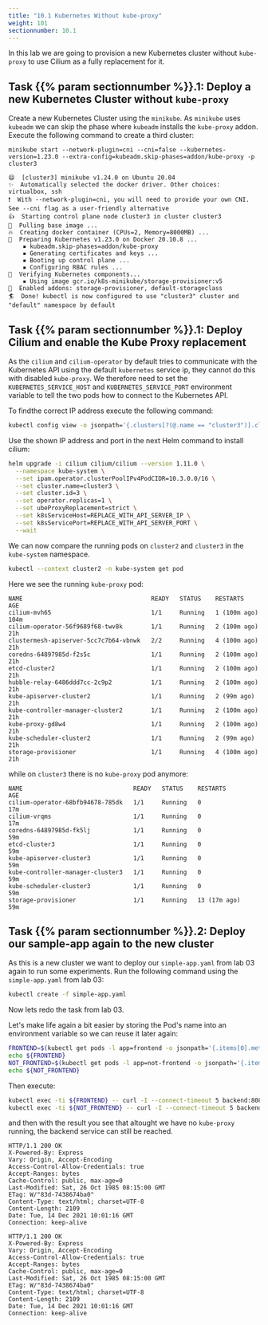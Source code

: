 ```yaml
---
title: "10.1 Kubernetes Without kube-proxy"
weight: 101
sectionnumber: 10.1
---
```


In this lab we are going to provision a new Kubernetes cluster without `kube-proxy` to use Cilium as a fully replacement for it.


## Task {{% param sectionnumber %}}.1: Deploy a new Kubernetes Cluster without `kube-proxy`


Create a new Kubernetes Cluster using the `minikube`. As `minikube` uses `kubeadm` we can skip the phase where `kubeadm` installs the `kube-proxy` addon. Execute the following command to create a third cluster:

```
minikube start --network-plugin=cni --cni=false --kubernetes-version=1.23.0 --extra-config=kubeadm.skip-phases=addon/kube-proxy -p cluster3
```

```
😄  [cluster3] minikube v1.24.0 on Ubuntu 20.04
✨  Automatically selected the docker driver. Other choices: virtualbox, ssh
❗  With --network-plugin=cni, you will need to provide your own CNI. See --cni flag as a user-friendly alternative
👍  Starting control plane node cluster3 in cluster cluster3
🚜  Pulling base image ...
🔥  Creating docker container (CPUs=2, Memory=8000MB) ...
🐳  Preparing Kubernetes v1.23.0 on Docker 20.10.8 ...
    ▪ kubeadm.skip-phases=addon/kube-proxy
    ▪ Generating certificates and keys ...
    ▪ Booting up control plane ...
    ▪ Configuring RBAC rules ...
🔎  Verifying Kubernetes components...
    ▪ Using image gcr.io/k8s-minikube/storage-provisioner:v5
🌟  Enabled addons: storage-provisioner, default-storageclass
🏄  Done! kubectl is now configured to use "cluster3" cluster and "default" namespace by default
```


## Task {{% param sectionnumber %}}.1: Deploy Cilium and enable the Kube Proxy replacement

As the `cilium` and `cilium-operator` by default tries to communicate with the Kubernetes API using the default `kubernetes` service ip, they cannot do this with disabled `kube-proxy`. We therefore need to set the `KUBERNETES_SERVICE_HOST` and `KUBERNETES_SERVICE_PORT` environment variable to tell the two pods how to connect to the Kubernetes API.

To findthe correct IP address execute the following command:

```bash
kubectl config view -o jsonpath='{.clusters[?(@.name == "cluster3")].cluster.server}'
```

Use the shown IP address and port in the next Helm command to install cilium:

```bash
helm upgrade -i cilium cilium/cilium --version 1.11.0 \
  --namespace kube-system \
  --set ipam.operator.clusterPoolIPv4PodCIDR=10.3.0.0/16 \
  --set cluster.name=cluster3 \
  --set cluster.id=3 \
  --set operator.replicas=1 \
  --set ubeProxyReplacement=strict \
  --set k8sServiceHost=REPLACE_WITH_API_SERVER_IP \
  --set k8sServicePort=REPLACE_WITH_API_SERVER_PORT \
  --wait
```

We can now compare the running pods on `cluster2` and `cluster3` in the `kube-system` namespace.

```bash
kubectl --context cluster2 -n kube-system get pod
```

Here we see the running `kube-proxy` pod:

```
NAME                                    READY   STATUS    RESTARTS       AGE
cilium-mvh65                            1/1     Running   1 (100m ago)   104m
cilium-operator-56f9689f68-twv8k        1/1     Running   2 (100m ago)   21h
clustermesh-apiserver-5cc7c7b64-vbnwk   2/2     Running   4 (100m ago)   21h
coredns-64897985d-f2s5c                 1/1     Running   2 (100m ago)   21h
etcd-cluster2                           1/1     Running   2 (100m ago)   21h
hubble-relay-6486ddd7cc-2c9p2           1/1     Running   2 (100m ago)   21h
kube-apiserver-cluster2                 1/1     Running   2 (99m ago)    21h
kube-controller-manager-cluster2        1/1     Running   2 (100m ago)   21h
kube-proxy-gd8w4                        1/1     Running   2 (100m ago)   21h
kube-scheduler-cluster2                 1/1     Running   2 (99m ago)    21h
storage-provisioner                     1/1     Running   4 (100m ago)   21h

```

while on `cluster3` there is no `kube-proxy` pod anymore:

```
NAME                               READY   STATUS    RESTARTS       AGE
cilium-operator-68bfb94678-785dk   1/1     Running   0              17m
cilium-vrqms                       1/1     Running   0              17m
coredns-64897985d-fk5lj            1/1     Running   0              59m
etcd-cluster3                      1/1     Running   0              59m
kube-apiserver-cluster3            1/1     Running   0              59m
kube-controller-manager-cluster3   1/1     Running   0              59m
kube-scheduler-cluster3            1/1     Running   0              59m
storage-provisioner                1/1     Running   13 (17m ago)   59m
```


## Task {{% param sectionnumber %}}.2: Deploy our sample-app again to the new cluster

As this is a new cluster we want to deploy our `simple-app.yaml` from lab 03 again to run some experiments. Run the following command using the `simple-app.yaml` from lab 03:

```bash
kubectl create -f simple-app.yaml
```

Now lets redo the task from lab 03.

Let's make life again a bit easier by storing the Pod's name into an environment variable so we can reuse it later again:

```bash
FRONTEND=$(kubectl get pods -l app=frontend -o jsonpath='{.items[0].metadata.name}')
echo ${FRONTEND}
NOT_FRONTEND=$(kubectl get pods -l app=not-frontend -o jsonpath='{.items[0].metadata.name}')
echo ${NOT_FRONTEND}
```

Then execute:

```bash
kubectl exec -ti ${FRONTEND} -- curl -I --connect-timeout 5 backend:8080
kubectl exec -ti ${NOT_FRONTEND} -- curl -I --connect-timeout 5 backend:8080
```
and then with the result you see that altought we have no `kube-proxy` running, the backend service can still be reached.

```
HTTP/1.1 200 OK
X-Powered-By: Express
Vary: Origin, Accept-Encoding
Access-Control-Allow-Credentials: true
Accept-Ranges: bytes
Cache-Control: public, max-age=0
Last-Modified: Sat, 26 Oct 1985 08:15:00 GMT
ETag: W/"83d-7438674ba0"
Content-Type: text/html; charset=UTF-8
Content-Length: 2109
Date: Tue, 14 Dec 2021 10:01:16 GMT
Connection: keep-alive

HTTP/1.1 200 OK
X-Powered-By: Express
Vary: Origin, Accept-Encoding
Access-Control-Allow-Credentials: true
Accept-Ranges: bytes
Cache-Control: public, max-age=0
Last-Modified: Sat, 26 Oct 1985 08:15:00 GMT
ETag: W/"83d-7438674ba0"
Content-Type: text/html; charset=UTF-8
Content-Length: 2109
Date: Tue, 14 Dec 2021 10:01:16 GMT
Connection: keep-alive
```
